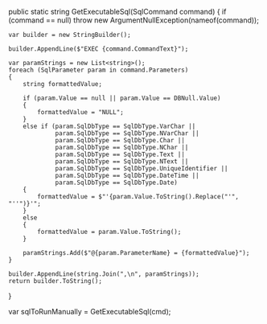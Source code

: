 public static string GetExecutableSql(SqlCommand command)
{
    if (command == null)
        throw new ArgumentNullException(nameof(command));

    var builder = new StringBuilder();

    builder.AppendLine($"EXEC {command.CommandText}");

    var paramStrings = new List<string>();
    foreach (SqlParameter param in command.Parameters)
    {
        string formattedValue;

        if (param.Value == null || param.Value == DBNull.Value)
        {
            formattedValue = "NULL";
        }
        else if (param.SqlDbType == SqlDbType.VarChar ||
                 param.SqlDbType == SqlDbType.NVarChar ||
                 param.SqlDbType == SqlDbType.Char ||
                 param.SqlDbType == SqlDbType.NChar ||
                 param.SqlDbType == SqlDbType.Text ||
                 param.SqlDbType == SqlDbType.NText ||
                 param.SqlDbType == SqlDbType.UniqueIdentifier ||
                 param.SqlDbType == SqlDbType.DateTime ||
                 param.SqlDbType == SqlDbType.Date)
        {
            formattedValue = $"'{param.Value.ToString().Replace("'", "''")}'";
        }
        else
        {
            formattedValue = param.Value.ToString();
        }

        paramStrings.Add($"@{param.ParameterName} = {formattedValue}");
    }

    builder.AppendLine(string.Join(",\n", paramStrings));
    return builder.ToString();
}



var sqlToRunManually = GetExecutableSql(cmd);
